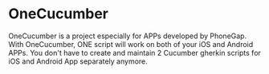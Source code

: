 # OneCucumber
OneCucumber is a project especially for APPs developed by PhoneGap. 
With OneCucumber, ONE script will work on both of your iOS and Android APPs. 
You don't have to create and maintain 2 Cucumber gherkin scripts for iOS and Android App separately anymore.

